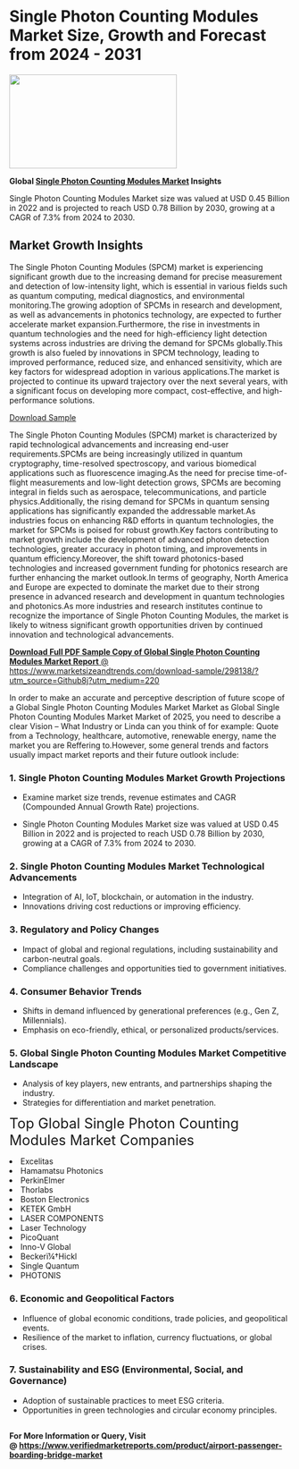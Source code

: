 <H1>Single Photon Counting Modules Market Size, Growth and Forecast from 2024 - 2031</H1><img class="aligncenter size-medium wp-image-584254" src="https://thirdeyenews.in/wp-content/uploads/2024/09/Global-Market-Research-300x168.jpeg" alt="" width="300" height="168" /><p><strong>Global&nbsp;<a href="https://www.marketsizeandtrends.com/download-sample/298138/?utm_source=Github8j?utm_medium=220">Single Photon Counting Modules Market</a> Insights</strong></p><p>Single Photon Counting Modules Market size was valued at USD 0.45 Billion in 2022 and is projected to reach USD 0.78 Billion by 2030, growing at a CAGR of 7.3% from 2024 to 2030.</p><p><h2>Market Growth Insights</h2> <p>The Single Photon Counting Modules (SPCM) market is experiencing significant growth due to the increasing demand for precise measurement and detection of low-intensity light, which is essential in various fields such as quantum computing, medical diagnostics, and environmental monitoring.The growing adoption of SPCMs in research and development, as well as advancements in photonics technology, are expected to further accelerate market expansion.Furthermore, the rise in investments in quantum technologies and the need for high-efficiency light detection systems across industries are driving the demand for SPCMs globally.This growth is also fueled by innovations in SPCM technology, leading to improved performance, reduced size, and enhanced sensitivity, which are key factors for widespread adoption in various applications.The market is projected to continue its upward trajectory over the next several years, with a significant focus on developing more compact, cost-effective, and high-performance solutions.</p> <p><a href="#">Download Sample</a></p> <p>The Single Photon Counting Modules (SPCM) market is characterized by rapid technological advancements and increasing end-user requirements.SPCMs are being increasingly utilized in quantum cryptography, time-resolved spectroscopy, and various biomedical applications such as fluorescence imaging.As the need for precise time-of-flight measurements and low-light detection grows, SPCMs are becoming integral in fields such as aerospace, telecommunications, and particle physics.Additionally, the rising demand for SPCMs in quantum sensing applications has significantly expanded the addressable market.As industries focus on enhancing R&D efforts in quantum technologies, the market for SPCMs is poised for robust growth.Key factors contributing to market growth include the development of advanced photon detection technologies, greater accuracy in photon timing, and improvements in quantum efficiency.Moreover, the shift toward photonics-based technologies and increased government funding for photonics research are further enhancing the market outlook.In terms of geography, North America and Europe are expected to dominate the market due to their strong presence in advanced research and development in quantum technologies and photonics.As more industries and research institutes continue to recognize the importance of Single Photon Counting Modules, the market is likely to witness significant growth opportunities driven by continued innovation and technological advancements.</p> <p><a href="#"></p><p><span class=""><strong>Download Full PDF Sample Copy of Global Single Photon Counting Modules Market Report</strong> @ <a href="https://www.marketsizeandtrends.com/download-sample/298138/?utm_source=Github8j?utm_medium=220" target="_blank">https://www.marketsizeandtrends.com/download-sample/298138/?utm_source=Github8j?utm_medium=220</a></span></p><p>In order to make an accurate and perceptive description of future scope of a Global&nbsp;Single Photon Counting Modules Market Market as Global&nbsp;Single Photon Counting Modules Market Market of 2025, you need to describe a clear Vision &ndash; What Industry or Linda can you think of for example: Quote from a Technology, healthcare, automotive, renewable energy, name the market you are Reffering to.However, some general trends and factors usually impact market reports and their future outlook include:</p><h3>1.&nbsp;<strong>Single Photon Counting Modules Market Growth Projections</strong></h3><ul><li>Examine market size trends, revenue estimates and CAGR (Compounded Annual Growth Rate) projections.</li><li><p>Single Photon Counting Modules Market size was valued at USD 0.45 Billion in 2022 and is projected to reach USD 0.78 Billion by 2030, growing at a CAGR of 7.3% from 2024 to 2030.</p></li></ul><h3>2.&nbsp;<strong>Single Photon Counting Modules Market Technological Advancements</strong></h3><ul><li>Integration of AI, IoT, blockchain, or automation in the industry.</li><li>Innovations driving cost reductions or improving efficiency.</li></ul><h3>3.&nbsp;<strong>Regulatory and Policy Changes</strong></h3><ul><li>Impact of global and regional regulations, including sustainability and carbon-neutral goals.</li><li>Compliance challenges and opportunities tied to government initiatives.</li></ul><h3>4.&nbsp;<strong>Consumer Behavior Trends</strong></h3><ul><li>Shifts in demand influenced by generational preferences (e.g., Gen Z, Millennials).</li><li>Emphasis on eco-friendly, ethical, or personalized products/services.</li></ul><h3>5.&nbsp;<strong>Global Single Photon Counting Modules Market Competitive Landscape</strong></h3><ul><li>Analysis of key players, new entrants, and partnerships shaping the industry.</li><li>Strategies for differentiation and market penetration.</li></ul><p data-pm-slice="1 1 []"><span style="color: inherit; font-family: inherit; font-size: 25px;">Top Global Single Photon Counting Modules Market Companies</span></p><div class="" data-test-id=""><p><li>Excelitas</li><li> Hamamatsu Photonics</li><li> PerkinElmer</li><li> Thorlabs</li><li> Boston Electronics</li><li> KETEK GmbH</li><li> LASER COMPONENTS</li><li> Laser Technology</li><li> PicoQuant</li><li> Inno-V Global</li><li> Beckerï¼†Hickl</li><li> Single Quantum</li><li> PHOTONIS</li></p></div><h3>6.&nbsp;<strong>Economic and Geopolitical Factors</strong></h3><ul><li>Influence of global economic conditions, trade policies, and geopolitical events.</li><li>Resilience of the market to inflation, currency fluctuations, or global crises.</li></ul><h3>7.&nbsp;<strong>Sustainability and ESG (Environmental, Social, and Governance)</strong></h3><ul><li>Adoption of sustainable practices to meet ESG criteria.</li><li>Opportunities in green technologies and circular economy principles.</li></ul><h2><strong style="font-size: 14px;">For More Information or Query, Visit @&nbsp;</strong><a style="background-color: #ffffff; font-size: 14px;" href="https://www.marketsizeandtrends.com/report/single-photon-counting-modules-market/" target="_blank">https://www.verifiedmarketreports.com/product/airport-passenger-boarding-bridge-market</a></h2>
